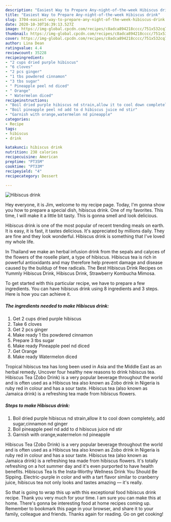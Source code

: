 ```yaml
---
description: "Easiest Way to Prepare Any-night-of-the-week Hibiscus drink"
title: "Easiest Way to Prepare Any-night-of-the-week Hibiscus drink"
slug: 3704-easiest-way-to-prepare-any-night-of-the-week-hibiscus-drink
date: 2020-10-30T16:39:13.527Z
image: https://img-global.cpcdn.com/recipes/c8adca894218cccc/751x532cq70/hibiscus-drink-recipe-main-photo.jpg
thumbnail: https://img-global.cpcdn.com/recipes/c8adca894218cccc/751x532cq70/hibiscus-drink-recipe-main-photo.jpg
cover: https://img-global.cpcdn.com/recipes/c8adca894218cccc/751x532cq70/hibiscus-drink-recipe-main-photo.jpg
author: Lina Dean
ratingvalue: 4.4
reviewcount: 35228
recipeingredient:
- "2 cups dried purple hibiscus"
- "6 cloves"
- "2 pcs ginger"
- "1 tbs powdered cinnamon"
- "3 tbs sugar"
- " Pineapple peel nd diced"
- " Orange"
- " Watermelon diced"
recipeinstructions:
- "Boil dried purple hibiscus nd strain,allow it to cool down completely, add sugar,cinnamon nd ginger"
- "Boil pineapple peel nd add to d hibiscus juice nd stir"
- "Garnish with orange,watermelon nd pineapple"
categories:
- Recipe
tags:
- hibiscus
- drink

katakunci: hibiscus drink 
nutrition: 238 calories
recipecuisine: American
preptime: "PT35M"
cooktime: "PT33M"
recipeyield: "4"
recipecategory: Dessert

---
```



![Hibiscus drink](https://img-global.cpcdn.com/recipes/c8adca894218cccc/751x532cq70/hibiscus-drink-recipe-main-photo.jpg)

Hey everyone, it is Jim, welcome to my recipe page. Today, I'm gonna show you how to prepare a special dish, hibiscus drink. One of my favorites. This time, I will make it a little bit tasty. This is gonna smell and look delicious.

Hibiscus drink is one of the most popular of recent trending meals on earth. It is easy, it is fast, it tastes delicious. It's appreciated by millions daily. They are fine and they look wonderful. Hibiscus drink is something that I've loved my whole life.

In Thailand we make an herbal infusion drink from the sepals and calyces of the flowers of the roselle plant, a type of hibiscus. Hibiscus tea is rich in powerful antioxidants and may therefore help prevent damage and disease caused by the buildup of free radicals. The Best Hibiscus Drink Recipes on Yummly Hibiscus Drink, Hibiscus Drink, Strawberry Kombucha Mimosa.


To get started with this particular recipe, we have to prepare a few ingredients. You can have hibiscus drink using 8 ingredients and 3 steps. Here is how you can achieve it.

<!--inarticleads1-->

##### The ingredients needed to make Hibiscus drink:

1. Get 2 cups dried purple hibiscus
1. Take 6 cloves
1. Get 2 pcs ginger
1. Make ready 1 tbs powdered cinnamon
1. Prepare 3 tbs sugar
1. Make ready  Pineapple peel nd diced
1. Get  Orange
1. Make ready  Watermelon diced


Tropical hibiscus tea has long been used in Asia and the Middle East as an herbal remedy. Uncover four healthy new reasons to drink hibiscus tea. Hibiscus Tea (Zobo Drink) is a very popular beverage throughout the world and is often used as a Hibiscus tea also known as Zobo drink in Nigeria is ruby red in colour and has a sour taste. Hibiscus tea (also known as Jamaica drink) is a refreshing tea made from hibiscus flowers. 

<!--inarticleads2-->

##### Steps to make Hibiscus drink:

1. Boil dried purple hibiscus nd strain,allow it to cool down completely, add sugar,cinnamon nd ginger
1. Boil pineapple peel nd add to d hibiscus juice nd stir
1. Garnish with orange,watermelon nd pineapple


Hibiscus Tea (Zobo Drink) is a very popular beverage throughout the world and is often used as a Hibiscus tea also known as Zobo drink in Nigeria is ruby red in colour and has a sour taste. Hibiscus tea (also known as Jamaica drink) is a refreshing tea made from hibiscus flowers. It&#39;s totally refreshing on a hot summer day and it&#39;s even purported to have health benefits. Hibiscus Tea Is the Insta-Worthy Wellness Drink You Should Be Sipping. Electric-purple in color and with a tart flavor similar to cranberry juice, hibiscus tea not only looks and tastes amazing — it&#39;s really. 

So that is going to wrap this up with this exceptional food hibiscus drink recipe. Thank you very much for your time. I am sure you can make this at home. There's gonna be interesting food at home recipes coming up. Remember to bookmark this page in your browser, and share it to your family, colleague and friends. Thanks again for reading. Go on get cooking!
